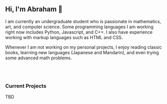 ## Hi, I'm Abraham 👋

I am currently an undergraduate student who is passionate in mathematics, art, and computer science. Some programming languages I am working right now includes Python, Javascript, and C++. I also have experience working with markup languages such as HTML and CSS. 

Whenever I am not working on my personal projects, I enjoy reading classic books, learning new languages (Japanese and Mandarin), and even trying some advanced math problems. 


<br></br>
### Current Projects
TBD
<!--
**eher78/eher78** is a ✨ _special_ ✨ repository because its `README.md` (this file) appears on your GitHub profile.

Here are some ideas to get you started:

- 🔭 I’m currently working on ...
- 🌱 I’m currently learning ...
- 👯 I’m looking to collaborate on ...
- 🤔 I’m looking for help with ...
- 💬 Ask me about ...
- 📫 How to reach me: ...
- 😄 Pronouns: ...
- ⚡ Fun fact: ...
-->
